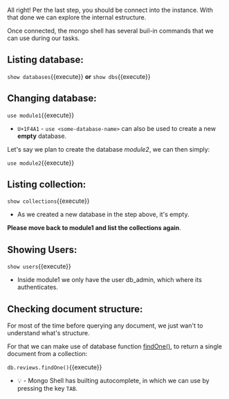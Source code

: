 
All right! Per the last step, you should be connect into the instance.
With that done we can explore the internal estructure.


Once connected, the mongo shell has several buil-in commands that we can use during our tasks.

## Listing database:
`show databases`{{execute}}
**or**
`show dbs`{{execute}}


## Changing database:
`use module1`{{execute}}
- `U+1F4A1` - `use <some-database-name>` can also be used to create a new **empty** database. 

Let's say we plan to create the database *module2*, we can then simply:

`use module2`{{execute}}

## Listing collection:
`show collections`{{execute}}
- As we created a new database in the step above, it's empty.

 **Please move back to module1 and list the collections again**.

## Showing Users:
`show users`{{execute}}
- Inside module1 we only have the user db_admin, which where its authenticates.

## Checking document structure:
For most of the time before querying any document, we just wan't to understand what's structure. 

For that we can make use of database function [findOne()](https://docs.mongodb.com/realm/mongodb/actions/collection.findOne/#collection.findone--), to return a single document from a collection:

`db.reviews.findOne()`{{execute}}
- 💡 - Mongo Shell has builting autocomplete, in which we can use by pressing the key `TAB`.

